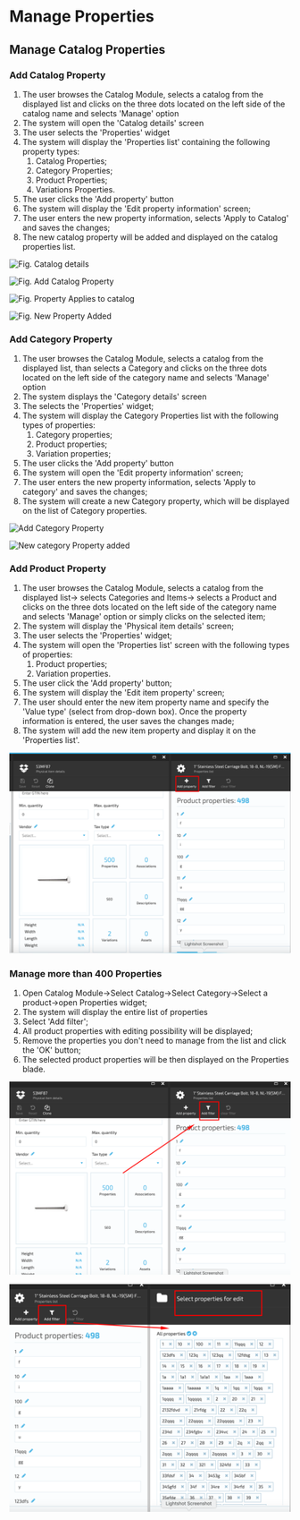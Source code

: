 # Manage Properties

## Manage Catalog Properties

### Add Catalog Property

1. The user browses the Catalog Module, selects a catalog from the displayed list and clicks on the three dots located on the left side of the catalog name and selects 'Manage' option
1. The system will open the 'Catalog details' screen
1. The user selects the 'Properties' widget
1. The system will display the 'Properties list' containing the following property types:
     1. Catalog Properties;
     1. Category Properties;
     1. Product Properties;
     1. Variations Properties.
1. The user clicks the 'Add property' button
1. The system will display the 'Edit property information' screen;
1. The user enters the new property information, selects 'Apply to Catalog' and saves the changes;
1. The new catalog property will be added and displayed on the catalog properties list.

![Fig. Catalog details](media/screen-catalog-details-properties.png)

![Fig. Add Catalog Property](media/screen-add-catalog-property.png)

![Fig. Property Applies to catalog](media/screen-property-applies-to-catalog.png)

![Fig. New Property Added](media/screen-new-catalog-property-added.png)

### Add Category Property

1. The user browses the Catalog Module, selects a catalog from the displayed list, than selects a Category and clicks on the three dots located on the left side of the category name and selects 'Manage' option
1. The system displays the 'Category details' screen
1. The selects the 'Properties' widget;
1. The system will display the Category Properties list with the following types of properties:
     1. Category properties;
     1. Product properties;
     1. Variation properties;
1. The user clicks the 'Add property' button
1. The system will open the 'Edit property information' screen;
1. The user enters the new property information, selects 'Apply to category' and saves the changes;
1. The system will create a new Category property, which will be displayed on the list of Category properties.

![Add Category Property](media/screen-add-category-property.png)

![New category Property added](media/screen-new-category-property-added.png)

### Add Product Property

1. The user browses the Catalog Module, selects a catalog from the displayed list-> selects  Categories and Items-> selects a Product and clicks on the three dots located on the left side of the category name and selects 'Manage' option or simply clicks on the selected item;
1. The system will display the 'Physical item details' screen;
1. The user selects the 'Properties' widget;
1. The system will open the 'Properties list' screen with the following types of properties:
     1. Product properties;
     1. Variation properties.
1. The user click the 'Add property' button;
1. The system will display the 'Edit item property' screen;
1. The user should enter the new item property name and specify the 'Value type' (select from drop-down box). Once the property information is entered, the user saves the changes made;
1. The system will add the new item property and display it on the 'Properties list'.

![Add Product Property](media/screen-add-item-property.png)

### Manage more than 400 Properties

1. Open Catalog Module→Select Catalog→Select Category→Select a product→open Properties widget;
1. The system will display the entire list of properties
1. Select 'Add filter';
1. All product properties with editing possibility will be displayed;
1. Remove the properties you don't need to manage from the list and click the 'OK' button;
1. The selected product properties will be then displayed on the Properties blade.

![Add Property Filter](media/screen-add-property-filter.png)

![Select Property to Edit](media/screen-select-property-to-edit.png)
